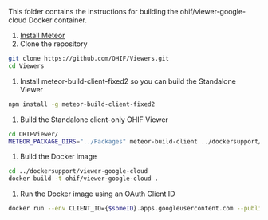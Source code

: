 This folder contains the instructions for building the ohif/viewer-google-cloud Docker container.

1. [Install Meteor](https://www.meteor.com/install)
1. Clone the repository
```bash
git clone https://github.com/OHIF/Viewers.git
cd Viewers
```

1. Install meteor-build-client-fixed2 so you can build the Standalone Viewer

```bash
npm install -g meteor-build-client-fixed2
```

1. Build the Standalone client-only OHIF Viewer

```bash
cd OHIFViewer/
METEOR_PACKAGE_DIRS="../Packages" meteor-build-client ../dockersupport/viewer-google-cloud/build -s ../config/oidc.json
```

1. Build the Docker image

```bash
cd ../dockersupport/viewer-google-cloud
docker build -t ohif/viewer-google-cloud .
```

1. Run the Docker image using an OAuth Client ID

```bash
docker run --env CLIENT_ID={$someID}.apps.googleusercontent.com --publish 3000:80 ohif/viewer-google-cloud
```
